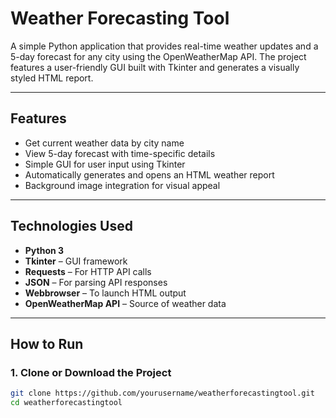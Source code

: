 # Weather Forecasting Tool

A simple Python application that provides real-time weather updates and a 5-day forecast for any city using the OpenWeatherMap API. The project features a user-friendly GUI built with Tkinter and generates a visually styled HTML report.

---

## Features

-  Get current weather data by city name
-  View 5-day forecast with time-specific details
-  Simple GUI for user input using Tkinter
-  Automatically generates and opens an HTML weather report
-  Background image integration for visual appeal

---

## Technologies Used

- **Python 3**
- **Tkinter** – GUI framework
- **Requests** – For HTTP API calls
- **JSON** – For parsing API responses
- **Webbrowser** – To launch HTML output
- **OpenWeatherMap API** – Source of weather data

---

## How to Run

### 1. Clone or Download the Project
```bash
git clone https://github.com/yourusername/weatherforecastingtool.git
cd weatherforecastingtool
